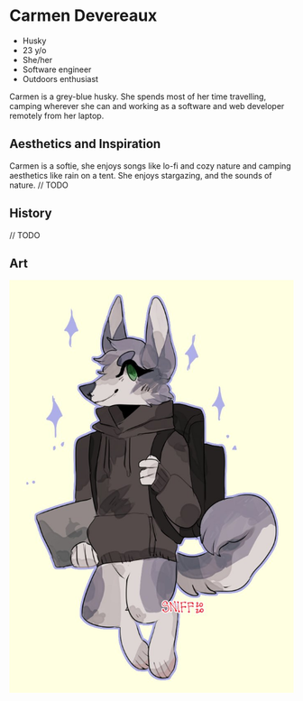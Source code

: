 # Carmen Devereaux

- Husky
- 23 y/o
- She/her
- Software engineer
- Outdoors enthusiast

Carmen is a grey-blue husky. She spends most of her time travelling, camping wherever she can and working as a software and web developer remotely from her laptop.

## Aesthetics and Inspiration

Carmen is a softie, she enjoys songs like lo-fi and cozy nature and camping aesthetics like rain on a tent. She enjoys stargazing, and the sounds of nature. // TODO

## History

// TODO

## Art

![Art of Carmen by textorita](../imgs/carmen/textorita.jpg)
